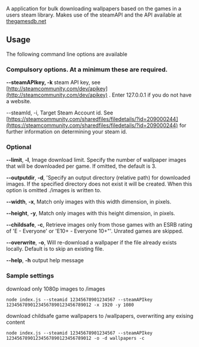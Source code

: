 A application for bulk downloading wallpapers based on the games in a users steam library. Makes use of the steamAPI and the API available at [thegamesdb.net](http://thegamesdb.net)

## Usage

The following command line options are available

### Compulsory options. At a minimum these are required.
**--steamAPIkey, -k** steam API key, see [http://steamcommunity.com/dev/apikey](http://steamcommunity.com/dev/apikey) . Enter 127.0.0.1 if you do not have a website.

--steamId, -i, Target Steam Account id. See [https://steamcommunity.com/sharedfiles/filedetails/?id=209000244](https://steamcommunity.com/sharedfiles/filedetails/?id=209000244) for further information on determining your steam id.

### Optional
**--limit**, **-l**, Image download limit. Specify the number of wallpaper images that will be downloaded per game. If omitted, the default is 3.

**--outputdir**, **-d**, 'Specify an output directory (relative path) for downloaded images. If the specified directory does not exist it will be created. When this option is omitted ./images is written to.

**--width**, **-x**, Match only images with this width dimension, in pixels.

**--height**, **-y**, Match only images with this height dimension, in pixels.

**--childsafe**, **-c**, Retrieve images only from those games with an ESRB rating of 'E - Everyone' or 'E10+ - Everyone 10+"'. Unrated games are skipped.

**--overwrite**, **-o**, Will re-download a wallpaper if the file already exists locally. Default is to skip an existing file.

**--help**, **-h**  output help message

### Sample settings

download only 1080p images to /images

`node index.js --steamid 12345678901234567 --steamAPIkey 12345678901234567890123456789012 -x 1920 -y 1080`

download childsafe game wallpapers to /wallpapers, overwriting any exising content

`node index.js --steamid 12345678901234567 --steamAPIkey 12345678901234567890123456789012 -o -d wallpapers -c`